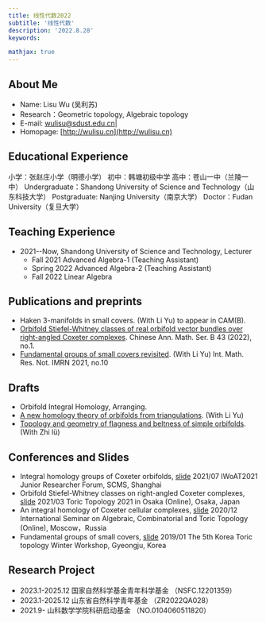 ```yaml
---
title: 线性代数2022
subtitle: '线性代数'
description: '2022.8.28'
keywords:

mathjax: true
---
```



## About Me
+ Name: Lisu Wu (吴利苏)
+ Research：Geometric topology, Algebraic topology
+ E-mail: wulisu@sdust.edu.cn|
+ Homopage: [http://wulisu.cn](http://wulisu.cn)


## Educational Experience
小学：张赵庄小学（明德小学）
初中：韩塘初级中学
高中：苍山一中（兰陵一中）
Undergraduate：Shandong University of Science and Technology（山东科技大学）
Postgraduate: Nanjing University（南京大学）
Doctor：Fudan University（复旦大学）

## Teaching Experience
+ 2021--Now, Shandong University of Science and Technology, Lecturer
   + Fall 2021 Advanced Algebra-1 (Teaching Assistant)
   + Spring 2022 Advanced Algebra-2 (Teaching Assistant)
   + Fall 2022 Linear Algebra 

## Publications and preprints
+ Haken 3-manifolds in small covers.
   (With Li Yu) to appear in CAM(B).
+ [Orbifold Stiefel-Whitney classes of real orbifold vector bundles over right-angled Coxeter complexes](https://link.springer.com/article/10.1007/s11401-022-0302-0).
   Chinese Ann. Math. Ser. B 43 (2022), no.1.
+ [Fundamental groups of small covers revisited](https://mathscinet.ams.org/mathscinet/leavingmsn?u=https://doi.org/10.1093/imrn/rnz034).
   (With Li Yu) Int. Math. Res. Not. IMRN 2021, no.10

## Drafts
+ Orbifold Integral Homology, Arranging.
+ [A new homology theory of orbifolds from triangulations](https://arxiv.org/abs/2106.06794). (With Li Yu)
+ [Topology and geometry of flagness and beltness of simple orbifolds](https://arxiv.org/abs/2009.11034). (With Zhi lü)

## Conferences and Slides
+ Integral homology groups of Coxeter orbifolds, [slide](http://wulisu.cn/pdf/Shanghai-2021-slides.pdf)
  2021/07 IWoAT2021 Junior Researcher Forum, SCMS, Shanghai
+ Orbifold Stiefel-Whitney classes on right-angled Coxeter complexes, [slide](http://wulisu.cn/pdf/Osaka-2021-slides.pdf)
  2021/03 Toric Topology 2021 in Osaka (Online), Osaka, Japan
+ An integral homology of Coxeter cellular complexes, [slide](http://wulisu.cn/pdf/Moscow-2020-slides.pdf)
  2020/12 International Seminar on Algebraic, Combinatorial and Toric Topology (Online), Moscow，Russia 
+ Fundamental groups of small covers, [slide](http://wulisu.cn/pdf/Gyeongju-2019-slides.pdf)
  2019/01 The 5th Korea Toric topology Winter Workshop, Gyeongju, Korea

## Research Project
+ 2023.1-2025.12 国家自然科学基金青年科学基金 （NSFC.12201359）
+ 2023.1-2025.12 山东省自然科学青年基金 （ZR2022QA028）
+ 2021.9- 山科数学学院科研启动基金 （NO.0104060511820）

